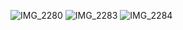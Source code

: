 ![IMG_2280](https://user-images.githubusercontent.com/22160969/154297410-70434fc0-ffab-46bf-ad86-e6e6f70722c4.jpg)
![IMG_2283](https://user-images.githubusercontent.com/22160969/154297438-1e7346d1-ad3f-4830-a966-14b8ce4969c3.jpg)
![IMG_2284](https://user-images.githubusercontent.com/22160969/154297471-b2bd2781-af04-46c9-9f50-b60151431aa0.jpg)
